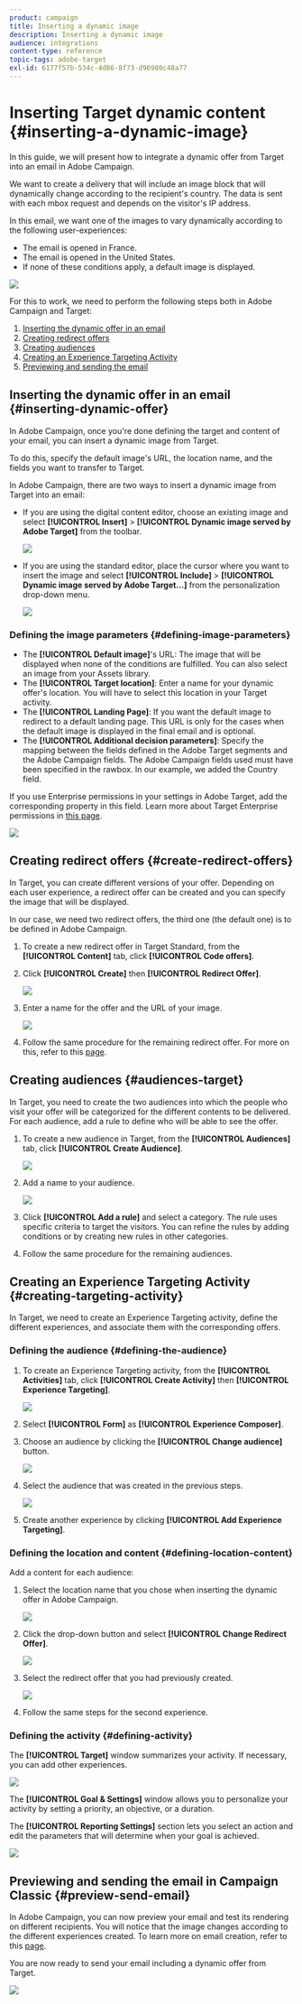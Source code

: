 ```yaml
---
product: campaign
title: Inserting a dynamic image
description: Inserting a dynamic image
audience: integrations
content-type: reference
topic-tags: adobe-target
exl-id: 6177f57b-534c-4d86-8f73-d96980c48a77
---
```

# Inserting Target dynamic content {#inserting-a-dynamic-image}

In this guide, we will present how to integrate a dynamic offer from Target into an email in Adobe Campaign.

We want to create a delivery that will include an image block that will dynamically change according to the recipient's country. The data is sent with each mbox request and depends on the visitor's IP address.

In this email, we want one of the images to vary dynamically according to the following user-experiences:

* The email is opened in France.
* The email is opened in the United States.
* If none of these conditions apply, a default image is displayed.

![](assets/target_4.png)

For this to work, we need to perform the following steps both in Adobe Campaign and Target:

1. [Inserting the dynamic offer in an email](../../integrations/using/inserting-a-dynamic-image.md#inserting-dynamic-offer)
1. [Creating redirect offers](../../integrations/using/inserting-a-dynamic-image.md#create-redirect-offers)
1. [Creating audiences](../../integrations/using/inserting-a-dynamic-image.md#audiences-target)
1. [Creating an Experience Targeting Activity](../../integrations/using/inserting-a-dynamic-image.md#creating-targeting-activity)
1. [Previewing and sending the email](../../integrations/using/inserting-a-dynamic-image.md#preview-send-email)

## Inserting the dynamic offer in an email {#inserting-dynamic-offer}

In Adobe Campaign, once you're done defining the target and content of your email, you can insert a dynamic image from Target.

To do this, specify the default image's URL, the location name, and the fields you want to transfer to Target.

In Adobe Campaign, there are two ways to insert a dynamic image from Target into an email:

* If you are using the digital content editor, choose an existing image and select **[!UICONTROL Insert]** > **[!UICONTROL Dynamic image served by Adobe Target]** from the toolbar.

   ![](assets/target_5.png)

* If you are using the standard editor, place the cursor where you want to insert the image and select **[!UICONTROL Include]** > **[!UICONTROL Dynamic image served by Adobe Target...]** from the personalization drop-down menu.

   ![](assets/target_12.png)

### Defining the image parameters {#defining-image-parameters}

* The **[!UICONTROL Default image]**'s URL: The image that will be displayed when none of the conditions are fulfilled. You can also select an image from your Assets library.
* The **[!UICONTROL Target location]**: Enter a name for your dynamic offer's location. You will have to select this location in your Target activity.
* The **[!UICONTROL Landing Page]**: If you want the default image to redirect to a default landing page. This URL is only for the cases when the default image is displayed in the final email and is optional.
* The **[!UICONTROL Additional decision parameters]**: Specify the mapping between the fields defined in the Adobe Target segments and the Adobe Campaign fields. The Adobe Campaign fields used must have been specified in the rawbox. In our example, we added the Country field.

If you use Enterprise permissions in your settings in Adobe Target, add the corresponding property in this field. Learn more about Target Enterprise permissions in [this page](https://experienceleague.adobe.com/docs/target/using/administer/manage-users/enterprise/properties-overview.html).

![](assets/target_13.png)

## Creating redirect offers {#create-redirect-offers}

In Target, you can create different versions of your offer. Depending on each user experience, a redirect offer can be created and you can specify the image that will be displayed.

In our case, we need two redirect offers, the third one (the default one) is to be defined in Adobe Campaign.

1. To create a new redirect offer in Target Standard, from the **[!UICONTROL Content]** tab, click **[!UICONTROL Code offers]**.

1. Click **[!UICONTROL Create]** then **[!UICONTROL Redirect Offer]**.

   ![](assets/target_9.png)

1. Enter a name for the offer and the URL of your image.

   ![](assets/target_6.png)

1. Follow the same procedure for the remaining redirect offer. For more on this, refer to this [page](https://experienceleague.adobe.com/docs/target/using/experiences/offers/offer-redirect.html).

## Creating audiences {#audiences-target}

In Target, you need to create the two audiences into which the people who visit your offer will be categorized for the different contents to be delivered. For each audience, add a rule to define who will be able to see the offer.

1. To create a new audience in Target, from the **[!UICONTROL Audiences]** tab, click **[!UICONTROL Create Audience]**.

   ![](assets/audiences_1.png)

1. Add a name to your audience.

   ![](assets/audiences_2.png)

1. Click **[!UICONTROL Add a rule]** and select a category. The rule uses specific criteria to target the visitors. You can refine the rules by adding conditions or by creating new rules in other categories.

1. Follow the same procedure for the remaining audiences.

## Creating an Experience Targeting Activity {#creating-targeting-activity}

In Target, we need to create an Experience Targeting activity, define the different experiences, and associate them with the corresponding offers.

### Defining the audience {#defining-the-audience}

1. To create an Experience Targeting activity, from the **[!UICONTROL Activities]** tab, click **[!UICONTROL Create Activity]** then **[!UICONTROL Experience Targeting]**.

   ![](assets/target_10.png)

1. Select **[!UICONTROL Form]** as **[!UICONTROL Experience Composer]**.

1. Choose an audience by clicking the **[!UICONTROL Change audience]** button.

   ![](assets/target_10_2.png)

1. Select the audience that was created in the previous steps.

   ![](assets/target_10_3.png)

1. Create another experience by clicking **[!UICONTROL Add Experience Targeting]**.

### Defining the location and content {#defining-location-content}

Add a content for each audience:

1. Select the location name that you chose when inserting the dynamic offer in Adobe Campaign.

   ![](assets/target_15.png)

1. Click the drop-down button and select **[!UICONTROL Change Redirect Offer]**.

   ![](assets/target_content.png)

1. Select the redirect offer that you had previously created.

   ![](assets/target_content_2.png)

1. Follow the same steps for the second experience.

### Defining the activity {#defining-activity}

The **[!UICONTROL Target]** window summarizes your activity. If necessary, you can add other experiences.

   ![](assets/target_experience.png)

The **[!UICONTROL Goal & Settings]** window allows you to personalize your activity by setting a priority, an objective, or a duration.

The **[!UICONTROL Reporting Settings]** section lets you select an action and edit the parameters that will determine when your goal is achieved.

   ![](assets/target_experience_2.png)

## Previewing and sending the email in Campaign Classic {#preview-send-email}

In Adobe Campaign, you can now preview your email and test its rendering on different recipients. You will notice that the image changes according to the different experiences created. To learn more on email creation, refer to this [page](../../../common/delivery/using/defining-the-email-content.md).

You are now ready to send your email including a dynamic offer from Target.

   ![](assets/target_20.png)
